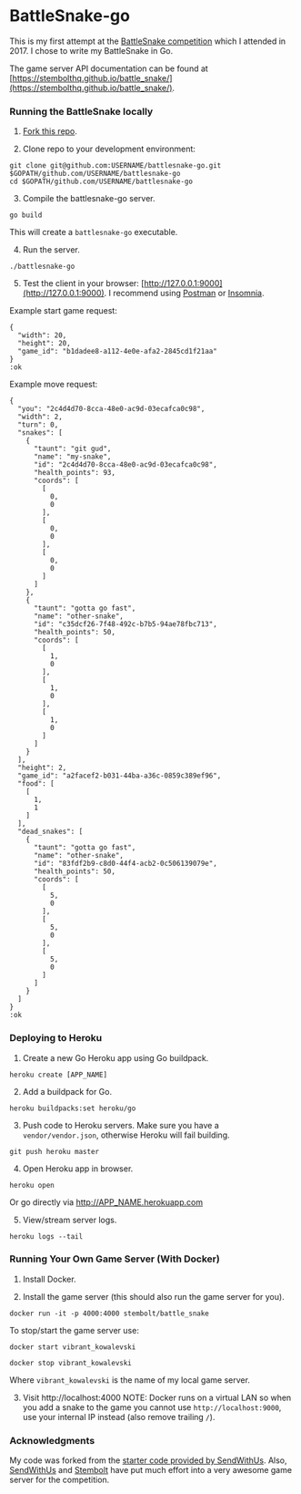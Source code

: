 # BattleSnake-go

This is my first attempt at the [BattleSnake competition](http://battlesnake.io) which I attended in 2017. I chose to write my BattleSnake in Go. 

The game server API documentation can be found at [https://stembolthq.github.io/battle_snake/](https://stembolthq.github.io/battle_snake/). 


### Running the BattleSnake locally

1) [Fork this repo](https://github.com/alexeyza/battlesnake-go/fork).

2) Clone repo to your development environment:
```
git clone git@github.com:USERNAME/battlesnake-go.git $GOPATH/github.com/USERNAME/battlesnake-go
cd $GOPATH/github.com/USERNAME/battlesnake-go
```

3) Compile the battlesnake-go server.
```
go build
```
This will create a `battlesnake-go` executable.

4) Run the server.
```
./battlesnake-go
```

5) Test the client in your browser: [http://127.0.0.1:9000](http://127.0.0.1:9000). I recommend using [Postman](https://www.getpostman.com/) or [Insomnia](https://insomnia.rest/).

Example start game request:
```
{
  "width": 20,
  "height": 20,
  "game_id": "b1dadee8-a112-4e0e-afa2-2845cd1f21aa"
}
:ok
```

Example move request:
```
{
  "you": "2c4d4d70-8cca-48e0-ac9d-03ecafca0c98",
  "width": 2,
  "turn": 0,
  "snakes": [
    {
      "taunt": "git gud",
      "name": "my-snake",
      "id": "2c4d4d70-8cca-48e0-ac9d-03ecafca0c98",
      "health_points": 93,
      "coords": [
        [
          0,
          0
        ],
        [
          0,
          0
        ],
        [
          0,
          0
        ]
      ]
    },
    {
      "taunt": "gotta go fast",
      "name": "other-snake",
      "id": "c35dcf26-7f48-492c-b7b5-94ae78fbc713",
      "health_points": 50,
      "coords": [
        [
          1,
          0
        ],
        [
          1,
          0
        ],
        [
          1,
          0
        ]
      ]
    }
  ],
  "height": 2,
  "game_id": "a2facef2-b031-44ba-a36c-0859c389ef96",
  "food": [
    [
      1,
      1
    ]
  ],
  "dead_snakes": [
    {
      "taunt": "gotta go fast",
      "name": "other-snake",
      "id": "83fdf2b9-c8d0-44f4-acb2-0c506139079e",
      "health_points": 50,
      "coords": [
        [
          5,
          0
        ],
        [
          5,
          0
        ],
        [
          5,
          0
        ]
      ]
    }
  ]
}
:ok
```


### Deploying to Heroku

1. Create a new Go Heroku app using Go buildpack.
```
heroku create [APP_NAME]
```

2. Add a buildpack for Go.
```
heroku buildpacks:set heroku/go
```

3. Push code to Heroku servers. Make sure you have a `vendor/vendor.json`, otherwise Heroku will fail building.
```
git push heroku master
```

4. Open Heroku app in browser.
```
heroku open
```
Or go directly via http://APP_NAME.herokuapp.com

5. View/stream server logs.
```
heroku logs --tail
```


### Running Your Own Game Server (With Docker)

1. Install Docker.

2. Install the game server (this should also run the game server for you).
```
docker run -it -p 4000:4000 stembolt/battle_snake
```

To stop/start the game server use:
```
docker start vibrant_kowalevski

docker stop vibrant_kowalevski
```
Where `vibrant_kowalevski` is the name of my local game server.

3. Visit http://localhost:4000
NOTE: Docker runs on a virtual LAN so when you add a snake to the game you cannot use `http://localhost:9000`, use your internal IP instead (also remove trailing `/`).


### Acknowledgments

My code was forked from the [starter code provided by SendWithUs](https://github.com/sendwithus/battlesnake-go). Also, [SendWithUs](https://www.sendwithus.com/) and [Stembolt](https://stembolt.com/) have put much effort into a very awesome game server for the competition.
